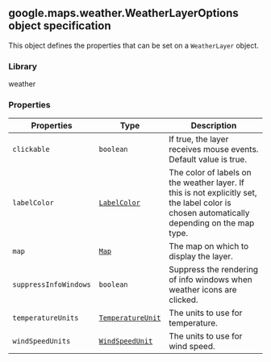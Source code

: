 <h2 id="WeatherLayerOptions">
google.maps.weather.WeatherLayerOptions
object specification
</h2><p>This object defines the properties that can be set on a <code>WeatherLayer</code> object.</p><h3>Library</h3><p>weather</p><h3>Properties</h3><table summary="interface WeatherLayerOptions - Properties" width="100%">
<thead>
<tr><th>Properties</th>
<th>Type</th>
<th>Description</th>
</tr></thead>
<tbody>
<tr>
<td><code>clickable</code></td>
<td><code>boolean</code></td>
<td>If true, the layer receives mouse events. Default value is true.</td>
</tr>
<tr>
<td><code>labelColor</code></td>
<td><code><a href="https://github.com/amenadiel/google-maps-documentation/blob/master/docs/google.maps.weather.LabelColor.md">LabelColor</a></code></td>
<td>The color of labels on the weather layer. If this is not explicitly set, the label color is chosen automatically depending on the map type.</td>
</tr>
<tr>
<td><code>map</code></td>
<td><code><a href="https://github.com/amenadiel/google-maps-documentation/blob/master/docs/google.maps.Map.md">Map</a></code></td>
<td>The map on which to display the layer.</td>
</tr>
<tr>
<td><code>suppressInfoWindows</code></td>
<td><code>boolean</code></td>
<td>Suppress the rendering of info windows when weather icons are clicked.</td>
</tr>
<tr>
<td><code>temperatureUnits</code></td>
<td><code><a href="https://github.com/amenadiel/google-maps-documentation/blob/master/docs/google.maps.weather.TemperatureUnit.md">TemperatureUnit</a></code></td>
<td>The units to use for temperature.</td>
</tr>
<tr>
<td><code>windSpeedUnits</code></td>
<td><code><a href="https://github.com/amenadiel/google-maps-documentation/blob/master/docs/google.maps.weather.WindSpeedUnit.md">WindSpeedUnit</a></code></td>
<td>The units to use for wind speed.</td>
</tr>
</tbody>
</table>